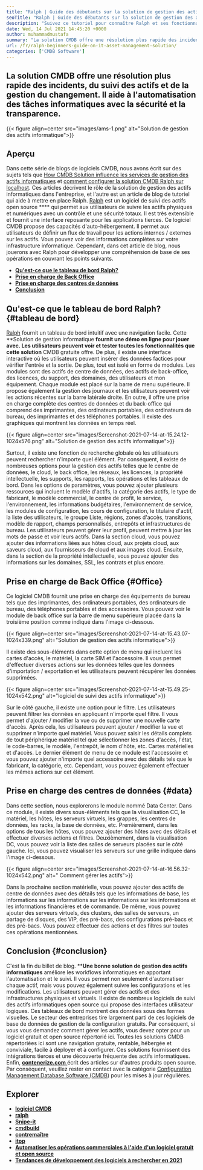```yaml
---
title: "Ralph | Guide des débutants sur la solution de gestion des actifs informatiques" 
seoTitle: "Ralph | Guide des débutants sur la solution de gestion des actifs informatiques" 
description: "Suivez ce tutoriel pour connaître Ralph et ses fonctionnalités. Ralph est une solution de gestion des actifs informatiques open source qui propose une API REST, un suivi des actifs et plus encore." 
date: Wed, 14 Jul 2021 14:45:20 +0000
author: muhammadmustafa
summary: "La solution CMDB offre une résolution plus rapide des incidents, du suivi des actifs et de la gestion du changement. Il aide à l'automatisation des tâches informatiques avec la sécurité et la transparence." 
url: /fr/ralph-beginners-guide-on-it-asset-management-solution/
categories: ['CMDB Software']
---
```


## La solution CMDB offre une résolution plus rapide des incidents, du suivi des actifs et de la gestion du changement. Il aide à l'automatisation des tâches informatiques avec la sécurité et la transparence.

{{< figure align=center src="images/ams-1.png" alt="Solution de gestion des actifs informatique">}}


## **Aperçu**
Dans cette série de blogs de logiciels CMDB, nous avons écrit sur des sujets tels que [How CMDB Solution influence les services de gestion des actifs informatiques][1] et [comment configurer la solution CMDB Ralph sur localhost][2]. Ces articles décrivent le rôle de la solution de gestion des actifs informatiques dans l'entreprise, et l'autre est un article de blog de tutoriel qui aide à mettre en place Ralph. [Ralph][3] est un logiciel de suivi des actifs open source  ****  qui permet aux utilisateurs de suivre les actifs physiques et numériques avec un contrôle et une sécurité totaux. Il est très extensible et fournit une interface reposante pour les applications tierces. Ce logiciel CMDB propose des capacités d'auto-hébergement. Il permet aux utilisateurs de définir un flux de travail pour les actions internes / externes sur les actifs. Vous pouvez voir des informations complètes sur votre infrastructure informatique. Cependant, dans cet article de blog, nous jouerons avec Ralph pour développer une compréhension de base de ses opérations en couvrant les points suivants.
  * **[Qu'est-ce que le tableau de bord Ralph?][4]** 
  * [**Prise en charge de Back Office** ][5]
  * **[Prise en charge des centres de données][6]** 
  * [**Conclusion** ][7]

## Qu'est-ce que le tableau de bord Ralph?   {#tableau de bord}
[Ralph][3] fournit un tableau de bord intuitif avec une navigation facile. Cette **Solution de gestion informatique  **fournit une démo en ligne pour jouer avec. Les utilisateurs peuvent voir et tester toutes les fonctionnalités que cette solution**   CMDB gratuite offre. De plus, il existe une interface interactive où les utilisateurs peuvent insérer des données factices pour vérifier l'entrée et la sortie. De plus, tout est isolé en forme de modules. Les modules sont des actifs de centre de données, des actifs de back-office, des licences, du support, des domaines, des utilisateurs et mon équipement. Chaque module est placé sur la barre de menu supérieure. Il propose également la gestion des journaux et les utilisateurs peuvent voir les actions récentes sur la barre latérale droite. En outre, il offre une prise en charge complète des centres de données et du back-office qui comprend des imprimantes, des ordinateurs portables, des ordinateurs de bureau, des imprimantes et des téléphones portables. Il existe des graphiques qui montrent les données en temps réel.

{{< figure align=center src="images/Screenshot-2021-07-14-at-15.24.12-1024x576.png" alt="Solution de gestion des actifs informatique">}}

Surtout, il existe une fonction de recherche globale où les utilisateurs peuvent rechercher n'importe quel élément. Par conséquent, il existe de nombreuses options pour la gestion des actifs telles que le centre de données, le cloud, le back office, les réseaux, les licences, la propriété intellectuelle, les supports, les rapports, les opérations et les tableaux de bord. Dans les options de paramètres, vous pouvez ajouter plusieurs ressources qui incluent le modèle d'actifs, la catégorie des actifs, le type de fabricant, le modèle commercial, le centre de profit, le service, l'environnement, les informations budgétaires, l'environnement de service, les modules de configuration, les cours de configuration, le titulaire d'actif, la liste des utilisateurs, le groupe Liste, régions, zones d'accès, transitions, modèle de rapport, champs personnalisés, entrepôts et infrastructures de bureau. Les utilisateurs peuvent gérer leur profil, peuvent mettre à jour les mots de passe et voir leurs actifs. Dans la section cloud, vous pouvez ajouter des informations liées aux hôtes cloud, aux projets cloud, aux saveurs cloud, aux fournisseurs de cloud et aux images cloud. Ensuite, dans la section de la propriété intellectuelle, vous pouvez ajouter des informations sur les domaines, SSL, les contrats et plus encore.

## Prise en charge de Back Office   {#Office}
Ce logiciel CMDB fournit une prise en charge des équipements de bureau tels que des imprimantes, des ordinateurs portables, des ordinateurs de bureau, des téléphones portables et des accessoires. Vous pouvez voir le module de back office sur la barre de menu supérieure placée dans la troisième position comme indiqué dans l'image ci-dessous.

{{< figure align=center src="images/Screenshot-2021-07-14-at-15.43.07-1024x339.png" alt="Solution de gestion des actifs informatique">}}

Il existe des sous-éléments dans cette option de menu qui incluent les cartes d'accès, le matériel, la carte SIM et l'accessoire. Il vous permet d'effectuer diverses actions sur les données telles que les données d'importation / exportation et les utilisateurs peuvent récupérer les données supprimées.

{{< figure align=center src="images/Screenshot-2021-07-14-at-15.49.25-1024x542.png" alt="logiciel de suivi des actifs informatique">}}

Sur le côté gauche, il existe une option pour le filtre. Les utilisateurs peuvent filtrer les données en appliquant n'importe quel filtre. Il vous permet d'ajouter / modifier la vue ou de supprimer une nouvelle carte d'accès. Après cela, les utilisateurs peuvent ajouter / modifier la vue et supprimer n'importe quel matériel. Vous pouvez saisir les détails complets de tout périphérique matériel tel que sélectionner les zones d'accès, l'état, le code-barres, le modèle, l'entrepôt, le nom d'hôte, etc. Cartes matérielles et d'accès. Le dernier élément de menu de ce module est l'accessoire et vous pouvez ajouter n'importe quel accessoire avec des détails tels que le fabricant, la catégorie, etc. Cependant, vous pouvez également effectuer les mêmes actions sur cet élément.

## Prise en charge des centres de données   {#data}
Dans cette section, nous explorerons le module nommé Data Center. Dans ce module, il existe divers sous-éléments tels que la visualisation CC, le matériel, les hôtes, les serveurs virtuels, les grappes, les centres de données, les racks, la base de données, etc. Premièrement, dans les options de tous les hôtes, vous pouvez ajouter des hôtes avec des détails et effectuer diverses actions et filtres. Deuxièmement, dans la visualisation DC, vous pouvez voir la liste des salles de serveurs placées sur le côté gauche. Ici, vous pouvez visualiser les serveurs sur une grille indiquée dans l'image ci-dessous.

{{< figure align=center src="images/Screenshot-2021-07-14-at-16.56.32-1024x542.png" alt=" Comment gérer les actifs">}}

Dans la prochaine section matérielle, vous pouvez ajouter des actifs de centre de données avec des détails tels que les informations de base, les informations sur les informations sur les informations sur les informations et les informations financières et de commande. De même, vous pouvez ajouter des serveurs virtuels, des clusters, des salles de serveurs, un partage de disques, des VIP, des pré-bacs, des configurations pré-bacs et des pré-bacs. Vous pouvez effectuer des actions et des filtres sur toutes ces opérations mentionnées.

## Conclusion   {#conclusion}
C'est la fin du billet de blog. ****Une bonne solution de gestion des actifs informatiques**  améliore les workflows informatiques en apportant l'automatisation et le suivi. Il vous permet non seulement d'automatiser chaque actif, mais vous pouvez également suivre les configurations et les modifications. Les utilisateurs peuvent gérer des actifs et des infrastructures physiques et virtuels. Il existe de nombreux logiciels de suivi des actifs informatiques open source qui propose des interfaces utilisateur logiques. Ces tableaux de bord montrent des données sous des formes visuelles. Le secteur des entreprises tire largement parti de ces logiciels de base de données de gestion de la configuration gratuits. Par conséquent, si vous vous demandez comment gérer les actifs, vous devez opter pour un logiciel gratuit et open source répertorié ici. Toutes les solutions CMDB répertoriées ici sont une navigation gratuite, rentable, hébergée et conviviale, facile à déployer et à configurer. Ces solutions fournissent des intégrations tierces et une découverte fréquente des actifs informatiques.
Enfin, [**contenerize.com** ][8] écrit des articles sur d'autres produits open source. Par conséquent, veuillez rester en contact avec la catégorie [Configuration Management Database Software (CMDB][9]) pour les mises à jour régulières.

## Explorer
  * **[logiciel CMDB][9]** 
  * **[ralph][3]** 
  * [**Snipe-it** ][10]
  * [**cmdbuild** ][11]
  * **[contremaître][12]** 
  * **[itop][13]** 
  * [**Automatiser les opérations commerciales à l'aide d'un logiciel gratuit et open source** ][14]
  * **[Tendances de développement des logiciels à rechercher en 2021][15]** 

  
[1]: https://blog.containerize.com/cmdb-software/how-cmdb-solution-influences-it-asset-management-services/
[2]: https://blog.containerize.com/cmdb-software/how-to-set-up-cmdb-solution-ralph-on-localhost/
[3]: https://products.containerize.com/cmdb-software/ralph/
[4]: #dashboard
[5]: #office
[6]: #data
[7]: #Conclusion
[8]: https://www.containerize.com/
[9]: https://products.containerize.com/cmdb-software/
[10]: https://products.containerize.com/cmdb-software/snipe-it/
[11]: https://products.containerize.com/cmdb-software/cmdbuild/
[12]: https://products.containerize.com/cmdb-software/foreman/
[13]: https://products.containerize.com/cmdb-software/itop/
[14]: https://blog.containerize.com/blogging/automate-business-operations-using-open-source-software/
[15]: https://blog.containerize.com/blockchain-platforms/software-development-trends-to-look-out-for-in-2021/

